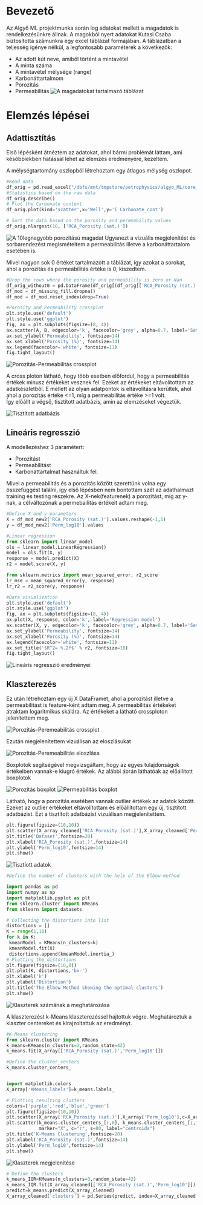 # Bevezető
Az Algyő ML projektmunka során log adatokat mellett a magadatok is rendelkezésünkre állnak.
A magokból nyert adatokat Kutasi Csaba biztosította számunkra egy excel táblázat formájában.
A táblázatban a teljesség igénye nélkül, a legfontosabb paraméterek a következők:
-	Az adott kút neve, amiből történt a mintavétel
-	A minta száma
-	A mintavétel mélysége (range)
-	Karbonáttartalmom
-	Porozitás
-	Permeabilitás
![A magadatokat tartalmazó táblázat](magadatok_pics/tablazat.PNG)

# Elemzés lépései
## Adattisztítás
Első lépésként átnéztem az adatokat, ahol bármi problémát láttam, ami későbbiekben hatással lehet az elemzés eredményére, kezeltem.

A mélységtartomány oszlopból létrehoztam egy átlagos mélység oszlopot. 

```Python
#Read data
df_orig = pd.read_excel("/dbfs/mnt/tmpstore/petrophysics/algyo_ML/core_sample/Algyo_CA_database_mod_KCs_rep_new.xlsx")
#Statistics based on the raw data
df_orig.describe()
# Plot the Carbonate content 
df_orig.plot(kind='scatter',x='Well',y='Ʃ Carbonate_cont')

# Sort the data based on the porosity and peremability values 
df_orig.nlargest(10, ['RCA_Porosity (sat.)'])
```
![A 10legnagyobb porozitású magadat](magadatok_pics/largest_porosity.png)
Ugyanezt a vizuális megjelenítést és sorbarendezést megismételtem a permeabilitás illetve a karbonáttartalom esetében is.

Mivel nagyon sok 0 értéket tartalmazott a táblázat, így azokat a sorokat, ahol a porozitás és permeabilitás értéke is 0, kiszedtem.
```Python
#Drop the rows where the porosity and permeability is zero or Nan
df_orig_without0 = pd.DataFrame(df_orig[(df_orig[['RCA_Porosity (sat.)','RCA_Oil_Permeability']] != 0).all(axis=1)])
df_mod = df_missing_fill.dropna()
df_mod = df_mod.reset_index(drop=True)

#Porosity and Permeability crossplot
plt.style.use('default')
plt.style.use('ggplot')
fig, ax = plt.subplots(figsize=(8, 4))
ax.scatter(A, B, edgecolor='k', facecolor='grey', alpha=0.7, label='Sample data')
ax.set_ylabel('Permeability', fontsize=14)
ax.set_xlabel('Porosity (%)', fontsize=14)
ax.legend(facecolor='white', fontsize=11)
fig.tight_layout()
```
![Porozitás-Permeabilitás crossplot](magadatok_pics/Por_Perm_cp.png)

A cross ploton látható, hogy több esetben előfordul, hogy a permeabilitás értékek minusz értékeket vesznek fel. Ezeket az értékeket eltávolítottam az adatkészletből. E mellett az olyan adatpontok is eltávolításra kerültek, ahol ahol a porozitás értéke <=1, míg a permeabilitás értéke >=1 volt.  
Így előállt a végső, tisztított adatbázis, amin az elemzéseket végeztük.

![Tisztított adatbázis](magadatok_pics/cleaned_database.PNG)

## Lineáris regresszió 

A modellezéshez 3 paramétert:
-   Porozitást
-	Permeabilitást
-	Karbonáttartalmat
használtuk fel. 

Mivel a permeabilitás és a porozitás között szerettünk volna egy összefüggést találni, így első lépésben nem bontottam szét az adathalmazt training és testing részekre. Az X-nek(featurenek) a porozitást, míg az y-nak, a célváltozónak a permebailitás értékeit adtam meg.

```Python
#Define X and y parameters
X = df_mod_new2['RCA_Porosity (sat.)'].values.reshape(-1,1)
y = df_mod_new2['Perm_log10'].values

#Linear regression
from sklearn import linear_model
ols = linear_model.LinearRegression()
model = ols.fit(X, y)
response = model.predict(X)
r2 = model.score(X, y)

from sklearn.metrics import mean_squared_error, r2_score
lr_mse = mean_squared_error(y, response)
lr_r2 = r2_score(y, response)

#Data visualization
plt.style.use('default')
plt.style.use('ggplot')
fig, ax = plt.subplots(figsize=(8, 4))
ax.plot(X, response, color='k', label='Regression model')
ax.scatter(X, y, edgecolor='k', facecolor='grey', alpha=0.7, label='Sample data')
ax.set_ylabel('Permeability', fontsize=14)
ax.set_xlabel('Porosity (%)', fontsize=14)
ax.legend(facecolor='white', fontsize=11)
ax.set_title('$R^2= %.2f$' % r2, fontsize=18)
fig.tight_layout()
```
![Lineáris regresszió eredményei](magadatok_pics/LR_eredmények.PNG)

## Klaszterezés

Ez után létrehoztam egy új X DataFramet, ahol a porozitást illetve a permeabilitást is feature-ként adtam meg. A permeabilitás értékeket átraktam logaritmikus skálára. Az értékeket a látható crossploton jelenítettem meg. 

![Porozitás-Peremeabilitás crossplot](magadatok_pics/Por_perm.PNG)

Ezután megjelenítettem vizuálisan az eloszlásukat

![Porozitás-Peremeabilitás eloszlása](magadatok_pics/Por_perm_dist.PNG)

Boxplotok segítségével megvizsgáltam, hogy az egyes tulajdonságok értékeiben vannak-e kiugró értékek. Az alábbi ábrán láthatóak az előállított boxplotok

![Porozitás boxplot](magadatok_pics/Por_boxplot.PNG)
![Permeabilitás boxplot](magadatok_pics/Perm_boxplot.PNG)

Látható, hogy a porozitás esetében vannak outlier értékek az adatok között. Ezeket az outlier értékeket eltávolítottam és előállítottam egy új, tisztított adatbázist.
Ezt a tisztított adatbázist vizuálisan megjelenítettem.

```Python
plt.figure(figsize=(10,10))
plt.scatter(X_array_cleaned['RCA_Porosity (sat.)'],X_array_cleaned['Perm_log10'],s=15,color='grey')
plt.title('Dataset',fontsize=20)
plt.xlabel('RCA_Porosity (sat.)',fontsize=14)
plt.ylabel('Perm_log10',fontsize=14)
plt.show()
```

![Tisztíott adatok](magadatok_pics/Por_perm_cleaned.PNG)

```Python
#Define the number of clusters with the help of the Elbow-method

import pandas as pd
import numpy as np
import matplotlib.pyplot as plt
from sklearn.cluster import KMeans
from sklearn import datasets

# Collecting the distortions into list
distortions = []
K = range(1,10)
for k in K:
 kmeanModel = KMeans(n_clusters=k)
 kmeanModel.fit(X)
 distortions.append(kmeanModel.inertia_)
# Plotting the distortions
plt.figure(figsize=(16,8))
plt.plot(K, distortions,'bx-')
plt.xlabel('k')
plt.ylabel('Distortion')
plt.title('The Elbow Method showing the optimal clusters')
plt.show()
```
![Klaszterek számának a meghatározása](magadatok_pics/Elbow_method.PNG)

A klaszterezést k-Means klaszterezéssel hajtottuk végre. Meghatároztuk a klaszter centereket és kirajzoltattuk az eredményt.

```Python
#K-Means clustering
from sklearn.cluster import KMeans
k_means=KMeans(n_clusters=3,random_state=42)
k_means.fit(X_array[['RCA_Porosity (sat.)','Perm_log10']])

#Define the cluster_centers
k_means.cluster_centers_


import matplotlib.colors
X_array['KMeans_labels']=k_means.labels_

# Plotting resulting clusters
colors=['purple','red','blue','green']
plt.figure(figsize=(10,10))
plt.scatter(X_array['RCA_Porosity (sat.)'],X_array['Perm_log10'],c=X_array['KMeans_labels'],cmap=matplotlib.colors.ListedColormap(colors),s=15)
plt.scatter(k_means.cluster_centers_[:,0], k_means.cluster_centers_[:,1], 
            marker="X", c="r", s=80, label="centroids")
plt.title('K-Means Clustering',fontsize=20)
plt.xlabel('RCA_Porosity (sat.)',fontsize=14)
plt.ylabel('Perm_log10',fontsize=14)
plt.show()
```

![Klaszterek megjelenítése](magadatok_pics/clusters.PNG)

```Python
# Define the clusters
k_means_IQR=KMeans(n_clusters=3,random_state=42)
k_means_IQR.fit(X_array_cleaned[['RCA_Porosity (sat.)','Perm_log10']])
predict=k_means.predict(X_array_cleaned)
X_array_cleaned['clusters'] = pd.Series(predict, index=X_array_cleaned.index)

```
